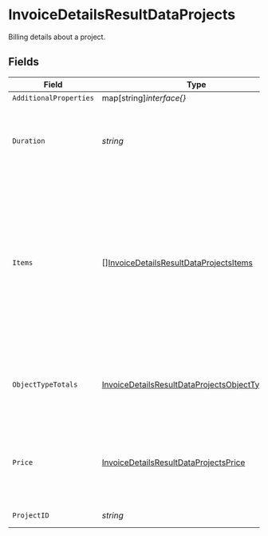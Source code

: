 # InvoiceDetailsResultDataProjects

Billing details about a project.


## Fields

| Field                                                                                                                                                                              | Type                                                                                                                                                                               | Required                                                                                                                                                                           | Description                                                                                                                                                                        | Example                                                                                                                                                                            |
| ---------------------------------------------------------------------------------------------------------------------------------------------------------------------------------- | ---------------------------------------------------------------------------------------------------------------------------------------------------------------------------------- | ---------------------------------------------------------------------------------------------------------------------------------------------------------------------------------- | ---------------------------------------------------------------------------------------------------------------------------------------------------------------------------------- | ---------------------------------------------------------------------------------------------------------------------------------------------------------------------------------- |
| `AdditionalProperties`                                                                                                                                                             | map[string]*interface{}*                                                                                                                                                           | :heavy_minus_sign:                                                                                                                                                                 | N/A                                                                                                                                                                                |                                                                                                                                                                                    |
| `Duration`                                                                                                                                                                         | *string*                                                                                                                                                                           | :heavy_check_mark:                                                                                                                                                                 | Duration the project has been running in this billing period, in seconds.                                                                                                          | 259200                                                                                                                                                                             |
| `Items`                                                                                                                                                                            | [][InvoiceDetailsResultDataProjectsItems](../../models/shared/invoicedetailsresultdataprojectsitems.md)                                                                            | :heavy_check_mark:                                                                                                                                                                 | An array of objects belonging to this project that are billed in this invoice. If `addonId`, `serviceId` or `jobId` are passed in, only objects matching that ID will be returned. |                                                                                                                                                                                    |
| `ObjectTypeTotals`                                                                                                                                                                 | [InvoiceDetailsResultDataProjectsObjectTypeTotals](../../models/shared/invoicedetailsresultdataprojectsobjecttypetotals.md)                                                        | :heavy_check_mark:                                                                                                                                                                 | Details about the price of a project, broken down by object type.                                                                                                                  |                                                                                                                                                                                    |
| `Price`                                                                                                                                                                            | [InvoiceDetailsResultDataProjectsPrice](../../models/shared/invoicedetailsresultdataprojectsprice.md)                                                                              | :heavy_check_mark:                                                                                                                                                                 | Details about the price of a project, broken down by resource type.                                                                                                                |                                                                                                                                                                                    |
| `ProjectID`                                                                                                                                                                        | *string*                                                                                                                                                                           | :heavy_check_mark:                                                                                                                                                                 | ID of the project.                                                                                                                                                                 | default-project                                                                                                                                                                    |